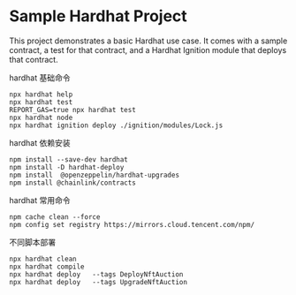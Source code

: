 # Sample Hardhat Project

This project demonstrates a basic Hardhat use case. It comes with a sample contract, a test for that contract, and a Hardhat Ignition module that deploys that contract.

hardhat 基础命令
```shell
npx hardhat help
npx hardhat test
REPORT_GAS=true npx hardhat test
npx hardhat node
npx hardhat ignition deploy ./ignition/modules/Lock.js
```

hardhat 依赖安装
```
npm install --save-dev hardhat
npm install -D hardhat-deploy
npm install  @openzeppelin/hardhat-upgrades 
npm install @chainlink/contracts
```

hardhat 常用命令
```
npm cache clean --force
npm config set registry https://mirrors.cloud.tencent.com/npm/

```

不同脚本部署
```
npx hardhat clean 
npx hardhat compile
npx hardhat deploy   --tags DeployNftAuction
npx hardhat deploy   --tags UpgradeNftAuction

```

